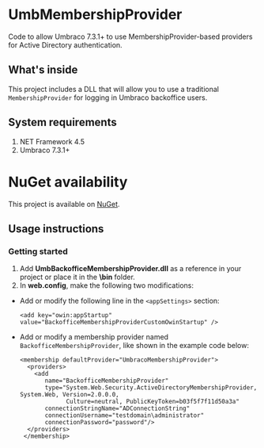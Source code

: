 # UmbMembershipProvider
Code to allow Umbraco 7.3.1+ to use MembershipProvider-based providers for Active Directory authentication.

## What's inside
This project includes a DLL that will allow you to use a traditional `MembershipProvider` for logging in Umbraco backoffice users.

## System requirements
1. NET Framework 4.5
2. Umbraco 7.3.1+

# NuGet availability
This project is available on [NuGet](https://www.nuget.org/packages/UmbMembershipProvider/).

## Usage instructions
### Getting started
1. Add **UmbBackofficeMembershipProvider.dll** as a reference in your project or place it in the **\bin** folder.
2. In **web.config**, make the following two modifications:
  - Add or modify the following line in the `<appSettings>` section:

    ```
    <add key="owin:appStartup" value="BackofficeMembershipProviderCustomOwinStartup" />
    ```
  
  - Add or modify a membership provider named `BackofficeMembershipProvider`, like shown in the example code below:
  
    ```
    <membership defaultProvider="UmbracoMembershipProvider">
      <providers>
        <add
           name="BackofficeMembershipProvider"
           type="System.Web.Security.ActiveDirectoryMembershipProvider, System.Web, Version=2.0.0.0, 
                 Culture=neutral, PublicKeyToken=b03f5f7f11d50a3a"
           connectionStringName="ADConnectionString"
           connectionUsername="testdomain\administrator" 
           connectionPassword="password"/>
      </providers>
     </membership>
 ```
